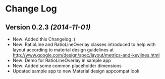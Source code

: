 Change Log
==========

Version 0.2.3 *(2014-11-01)*
----------------------------

 * New: Added this Changelog :)
 * New: RatioLine and RatioLineOverlay classes introduced to help with layout according to
   material design guidelines at http://www.google.com/design/spec/layout/metrics-and-keylines.html
 * New: Demo for RatioLineOverlay in sample app
 * New: Added some common placeholder dimensions
 * Updated sample app to new Material design appcompat look
